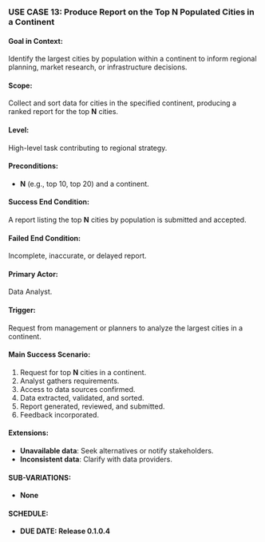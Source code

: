 ### USE CASE 13: **Produce Report on the Top N Populated Cities in a Continent**

#### **Goal in Context**:
Identify the largest cities by population within a continent to inform regional planning, market research, or infrastructure decisions.

#### **Scope**:
Collect and sort data for cities in the specified continent, producing a ranked report for the top **N** cities.

#### **Level**:
High-level task contributing to regional strategy.

#### **Preconditions**:
- **N** (e.g., top 10, top 20) and a continent.

#### **Success End Condition**:
A report listing the top **N** cities by population is submitted and accepted.

#### **Failed End Condition**:
Incomplete, inaccurate, or delayed report.

#### **Primary Actor**:
Data Analyst.

#### **Trigger**:
Request from management or planners to analyze the largest cities in a continent.

#### **Main Success Scenario**:
1. Request for top **N** cities in a continent.
2. Analyst gathers requirements.
3. Access to data sources confirmed.
4. Data extracted, validated, and sorted.
5. Report generated, reviewed, and submitted.
6. Feedback incorporated.

#### **Extensions**:
- **Unavailable data**: Seek alternatives or notify stakeholders.
- **Inconsistent data**: Clarify with data providers.

#### **SUB-VARIATIONS**:
- **None**

#### **SCHEDULE**:
- **DUE DATE: Release 0.1.0.4**
